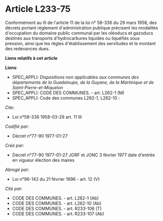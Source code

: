 # Article L233-75

Conformément au III de l'article 11 de la loi n° 58-336 du 29 mars 1958, des décrets portant règlement d'administration
publique précisent les modalités d'occupation du domaine public communal par les oléoducs et gazoducs destinés aux transports
d'hydrocarbures liquides ou liquéfiés sous pression, ainsi que les règles d'établissement des servitudes et le montant des
redevances dues.

**Liens relatifs à cet article**

**Liens**:

  - SPEC_APPLI: *Dispositions non applicables aux communes des départements de la Guadeloupe, de la Guyane, de la Martinique et de Saint-Pierre-et-Miquelon*
  - SPEC_APPLI: CODE DES COMMUNES. - art. L262-1 (M)
  - SPEC_APPLI: Code des communes L262-1, L262-10 :

_Cite_:

  - Loi n°58-336 1958-03-29 art. 11 III

_Codifié par_:

  - Décret n°77-90 1977-01-27

_Créé par_:

  - Décret n°77-90 1977-01-27 JORF et JONC 3 février 1977 date d'entrée en vigueur élection des maires

_Abrogé par_:

  - Loi n°96-142 du 21 février 1996 - art. 12 (V)

_Cité par_:

  - CODE DES COMMUNES. - art. L262-1 (Ab)
  - CODE DES COMMUNES. - art. L262-10 (Ab)
  - CODE DES COMMUNES. - art. R233-106 (T)
  - CODE DES COMMUNES. - art. R233-107 (Ab)
